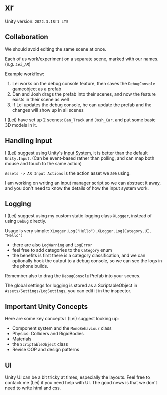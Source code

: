 # xr

Unity version: `2022.3.18f1 LTS`

## Collaboration

We should avoid editing the same scene at once. 

Each of us work/experiment on a separate scene, marked with our names. (*e.g. `Lei_AR`*)

Example workflow:
1. Lei works on the debug console feature, then saves the `DebugConsole` gameobject as a prefab
2. Dan and Josh drags the prefab into their scenes, and now the feature exists in their scene as well
3. If Lei updates the debug console, he can update the prefab and the changes will show up in all scenes

I (Lei) have set up 2 scenes: `Dan_Track` and `Josh_Car`, and put some basic 3D models in it.

## Handling Input

I (Lei) suggest using Unity's [Input System](https://docs.unity3d.com/Packages/com.unity.inputsystem@1.7/manual/index.html), it is better than the default `Unity.Input`. (Can be event-based rather than polling, and can map both mouse and touch to the same action)

`Assets -> AR Input Actions` is the action asset we are using. 

I am working on writing an input manager script so we can abstract it away, and you don't need to know the details of how the input system work.

## Logging

I (Lei) suggest using my custom static logging class `XLogger`, instead of using `Debug` directly.

Usage is very simple: `XLogger.Log("Hello")` ,`XLogger.Log(Category.UI, "Hello")`  
- there are also `LogWarning` and `LogError`
- feel free to add categories to the `Category` enum
- the benefits is first there is a category classification, and we can optionally hook the output to a debug console, so we can see the logs in the phone builds.

Remember also to drag the `DebugConsole` Prefab into your scenes. 

The global settings for logging is stored as a ScriptableObject in `Assets/Settings/LogSettings`, you can edit it in the inspector. 

## Important Unity Concepts

Here are some key concepts I (Lei) suggest looking up:
- Component system and the `MonoBehaviour` class
- Physics: Colliders and RigidBodies
- Materials 
- the `ScriptableObject` class
- Revise OOP and design patterns

## UI

Unity UI can be a bit tricky at times, especially the layouts. Feel free to contack me (Lei) if you need help with UI. The good news is that we don't need to write html and css. 

